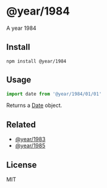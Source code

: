 # @year/1984

A year 1984

## Install

~~~
npm install @year/1984
~~~

## Usage

~~~js
import date from '@year/1984/01/01'
~~~

Returns a [Date](https://developer.mozilla.org/en-US/docs/Web/JavaScript/Reference/Global_Objects/Date) object.

## Related

* [@year/1983](https://github.com/antonmedv/year/tree/master/packages/1983)
* [@year/1985](https://github.com/antonmedv/year/tree/master/packages/1985)

## License

MIT
